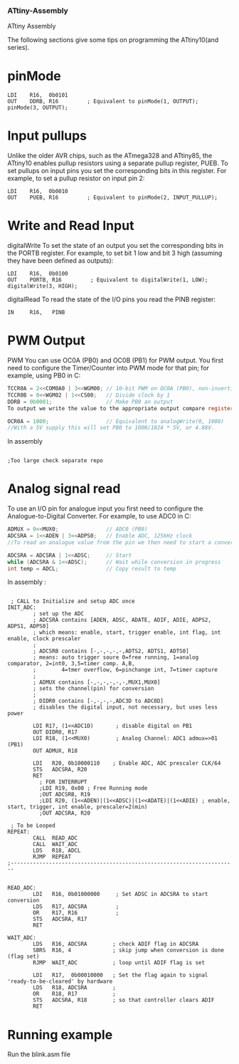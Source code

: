 ### ATtiny-Assembly
ATtiny Assembly

The following sections give some tips on programming the ATtiny10(and series).

# pinMode

```assembly
LDI    R16,  0b0101
OUT    DDRB, R16         ; Equivalent to pinMode(1, OUTPUT); pinMode(3, OUTPUT);
```

# Input pullups

Unlike the older AVR chips, such as the ATmega328 and ATtiny85, the ATtiny10 enables pullup resistors using a separate pullup register, PUEB. To set pullups on input pins you set the corresponding bits in this register. For example, to set a pullup resistor on input pin 2:

```assembly
LDI    R16,  0b0010
OUT    PUEB, R16         ; Equivalent to pinMode(2, INPUT_PULLUP);
``` 

# Write and Read Input

digitalWrite
To set the state of an output you set the corresponding bits in the PORTB register. For example, to set bit 1 low and bit 3 high (assuming they have been defined as outputs):

```assembly
LDI    R16,  0b0100
OUT    PORTB, R16         ; Equivalent to digitalWrite(1, LOW); digitalWrite(3, HIGH); 
```
  
digitalRead
To read the state of the I/O pins you read the PINB register:

```assembly
IN     R16,   PINB
```

# PWM Output

PWM 
You can use OC0A (PB0) and OC0B (PB1) for PWM output. You first need to configure the Timer/Counter into PWM mode for that pin; for example, using PB0 in C:

```c
TCCR0A = 2<<COM0A0 | 3<<WGM00; // 10-bit PWM on OC0A (PB0), non-inverting mode
TCCR0B = 0<<WGM02 | 1<<CS00;   // Divide clock by 1
DDRB = 0b0001;                 // Make PB0 an output
To output we write the value to the appropriate output compare register, OCR0A:

OCR0A = 1000;                  // Equivalent to analogWrite(0, 1000)
//With a 5V supply this will set PB0 to 1000/1024 * 5V, or 4.88V.
```

In assembly 
```assembly

;Too large check separate repo

```

# Analog signal read
To use an I/O pin for analogue input you first need to configure the Analogue-to-Digital Converter. For example, to use ADC0 in C:


```c
ADMUX = 0<<MUX0;               // ADC0 (PB0)
ADCSRA = 1<<ADEN | 3<<ADPS0;   // Enable ADC, 125kHz clock
//To read an analogue value from the pin we then need to start a conversion, and when the conversion is ready read the ADC register:

ADCSRA = ADCSRA | 1<<ADSC;     // Start
while (ADCSRA & 1<<ADSC);      // Wait while conversion in progress
int temp = ADCL;               // Copy result to temp
```

In assembly :
```assembly

 ; CALL to Initialize and setup ADC once
INIT_ADC:  
        ; set up the ADC
        ; ADCSRA contains [ADEN, ADSC, ADATE, ADIF, ADIE, ADPS2, ADPS1, ADPS0]
        ; which means: enable, start, trigger enable, int flag, int enable, clock prescaler
        ;
        ; ADCSRB contains [-,-,-,-,-,ADTS2, ADTS1, ADTS0]
        ; means: auto trigger soure 0=free running, 1=analog comparator, 2=int0, 3,5=timer comp. A,B,
        ;        4=tmer overflow, 6=pinchange int, 7=timer capture
        ;
        ; ADMUX contains [-,-,-,-,-,-,MUX1,MUX0]
        ; sets the channel(pin) for conversion
        ;
        ; DIDR0 contains [-,-,-,-,ADC3D to ADC0D]
        ; disables the digital input, not necessary, but uses less power

        LDI R17, (1<<ADC1D)       ; disable digital on PB1
        OUT DIDR0, R17
        LDI R18, (1<<MUX0)        ; Analog Channel: ADC1 admux=>01 (PB1)
        OUT ADMUX, R18
        
        LDI   R20, 0b10000110    ; Enable ADC, ADC prescaler CLK/64
        STS   ADCSRA, R20
        RET
          ; FOR INTERRUPT
          ;LDI R19, 0x00 ; Free Running mode
          ;OUT ADCSRB, R19
          ;LDI R20, (1<<ADEN)|(1<<ADSC)|(1<<ADATE)|(1<<ADIE) ; enable, start, trigger, int enable, prescaler=2(min)
          ;OUT ADCSRA, R20

 ; To be Looped
REPEAT:
        CALL  READ_ADC
        CALL  WAIT_ADC
        LDS   R18, ADCL 
        RJMP  REPEAT
;-----------------------------------------------------------------------


READ_ADC:
        LDI   R16, 0b01000000     ; Set ADSC in ADCSRA to start conversion 
        LDS   R17, ADCSRA         ;
        OR    R17, R16            ; 
        STS   ADCSRA, R17
        RET
        
WAIT_ADC:
        LDS   R16, ADCSRA        ; check ADIF flag in ADCSRA
        SBRS  R16, 4             ; skip jump when conversion is done (flag set)
        RJMP  WAIT_ADC           ; loop until ADIF flag is set
        
        LDI   R17,  0b00010000   ; Set the flag again to signal 'ready-to-be-cleared' by hardware
        LDS   R18, ADCSRA        ;
        OR    R18, R17           ;
        STS   ADCSRA, R18        ; so that controller clears ADIF
        RET
```

# Running example

Run the blink.asm file